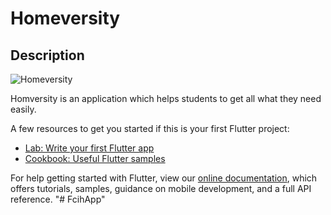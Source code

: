 # Homeversity

## Description

![Homeversity](https://media.giphy.com/media/Y4V3ZhrxUtaMNDwEQh/giphy.gif)

Homversity is an application which helps students to get all what they need easily.

A few resources to get you started if this is your first Flutter project:

- [Lab: Write your first Flutter app](https://flutter.dev/docs/get-started/codelab)
- [Cookbook: Useful Flutter samples](https://flutter.dev/docs/cookbook)

For help getting started with Flutter, view our
[online documentation](https://flutter.dev/docs), which offers tutorials,
samples, guidance on mobile development, and a full API reference.
"# FcihApp" 
